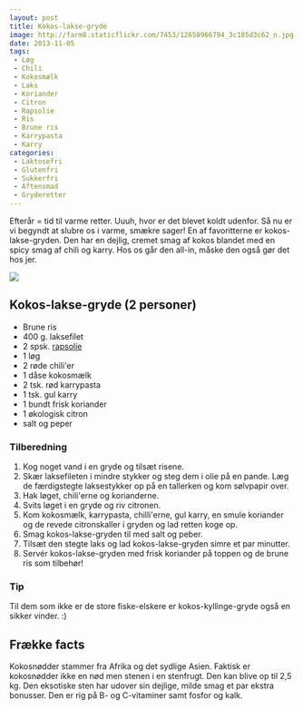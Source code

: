 ```yaml
---
layout: post
title: Kokos-lakse-gryde
image: http://farm8.staticflickr.com/7453/12658966794_3c185d3c62_n.jpg
date: 2013-11-05
tags:
 - Løg
 - Chili
 - Kokosmælk
 - Laks
 - Koriander
 - Citron
 - Rapsolie
 - Ris
 - Brune ris
 - Karrypasta
 - Karry
categories:
 - Laktosefri
 - Glutenfri
 - Sukkerfri
 - Aftensmad
 - Gryderetter
---
```


Efterår = tid til varme retter. Uuuh, hvor er det blevet koldt udenfor. Så nu er
vi begyndt at slubre os i varme, smækre sager! En af favoritterne er
kokos-lakse-gryden. Den har en dejlig, cremet smag af kokos blandet med en spicy
smag af chili og karry. Hos os går den all-in, måske den også gør det hos jer.

![](http://farm8.staticflickr.com/7453/12658966794_3c185d3c62.jpg)


## Kokos-lakse-gryde (2 personer)
- Brune ris
- 400 g. laksefilet
- 2 spsk. [rapsolie](http://www.roedbakkegaard.dk/)
- 1 løg
- 2 røde chili'er
- 1 dåse kokosmælk
- 2 tsk. rød karrypasta
- 1 tsk. gul karry
- 1 bundt frisk koriander
- 1 økologisk citron
- salt og peper

### Tilberedning
1. Kog noget vand i en gryde og tilsæt risene.
2. Skær laksefileten i mindre stykker og steg dem i olie på en pande. Læg de
   færdigstegte laksestykker op på en tallerken og kom sølvpapir over.
3. Hak løget, chili'erne og korianderne.
4. Svits løget i en gryde og riv citronen.
5. Kom kokosmælk, karrypasta, chilli'erne, gul karry, en smule koriander og de
   revede citronskaller i gryden og lad retten koge op.
6. Smag kokos-lakse-gryden til med salt og peber. 
7. Tilsæt den stegte laks og lad kokos-lakse-gryden simre et par minutter.
8. Servér kokos-lakse-gryden med frisk koriander på toppen og de brune ris som
   tilbehør!

### Tip

Til dem som ikke er de store fiske-elskere er kokos-kyllinge-gryde også en sikker vinder. :)

## Frække facts
Kokosnødder stammer fra Afrika og det sydlige Asien. Faktisk er kokosnødder ikke
en nød men stenen i en stenfrugt. Den kan blive op til 2,5 kg. Den eksotiske
sten har udover sin dejlige, milde smag et par ekstra bonusser. Den er rig på B-
og C-vitaminer samt fosfor og kalk.
